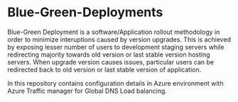# Blue-Green-Deployments

Blue-Green Deployment is a software/Application rollout methodology in order to minimize interuptions caused by version upgrades. This is achieved by exposing lesser number of users to development staging servers while redirecting majority towards old version or last stable version hosting servers.
When upgrade version causes issues, particular users can be redirected back to old version or last stable version of application. 

In this repository contains configuration details in Azure environment with Azure Traffic manager for Global DNS Load balancing.
